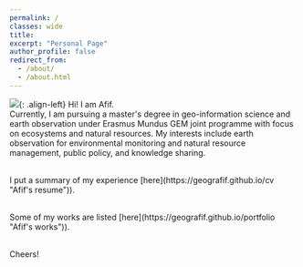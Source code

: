 ```yaml
---
permalink: /
classes: wide
title:
excerpt: "Personal Page"
author_profile: false
redirect_from:
  - /about/
  - /about.html
---
```

<!--
<img align="right" src="https://geografif.github.io/images/profile.png" alt="Photo" style="width: 210px; border-radius: 10px; padding: 8px 8px 8px 8px"/>-->
![](https://geografif.github.io/images/profile.png){: .align-left} Hi! I am Afif. <br>
Currently, I am pursuing a master's degree in geo-information science and earth observation under Erasmus Mundus GEM joint programme with focus on ecosystems and natural resources. My interests include earth observation for environmental monitoring and natural resource management, public policy, and knowledge sharing.
<p><p>
<br>
 I put a summary of my experience [here](https://geografif.github.io/cv "Afif's resume")).
<p><p>
<br>
Some of my works are listed [here](https://geografif.github.io/portfolio "Afif's works")).
<p><p>
<br>
Cheers!
